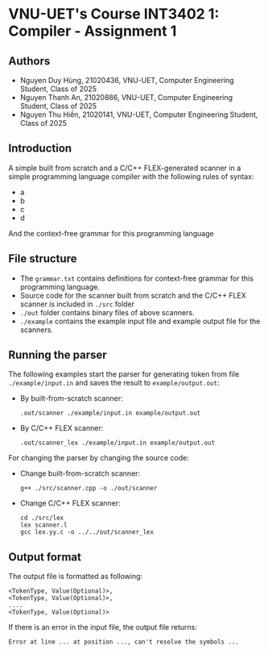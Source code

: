 # VNU-UET's Course INT3402 1: Compiler - Assignment 1

## Authors
- Nguyen Duy Hùng, 21020436, VNU-UET, Computer Engineering Student, Class of 2025 
- Nguyen Thanh An, 21020886, VNU-UET, Computer Engineering Student, Class of 2025
- Nguyen Thu Hiền, 21020141, VNU-UET, Computer Engineering Student, Class of 2025

## Introduction

A simple built from scratch and a C/C++ FLEX-generated scanner in a simple programming language compiler with the following rules of syntax:
- a
- b
- c
- d

And the context-free grammar for this programming language

## File structure
- The `grammar.txt` contains definitions for context-free grammar for this programming language.
- Source code for the scanner built from scratch and the C/C++ FLEX scanner is included in `./src` folder
- `./out` folder contains binary files of above scanners.
- `./example` contains the example input file and example output file for the scanners.

## Running the parser

The following examples start the parser for generating token from file `./example/input.in` and saves the result to `example/output.out`:

- By built-from-scratch scanner:
    ```
    .out/scanner ./example/input.in example/output.out
    ```
- By C/C++ FLEX scanner:
    ```
    .out/scanner_lex ./example/input.in example/output.out
    ```
For changing the parser by changing the source code:
- Change built-from-scratch scanner:
    ```
    g++ ./src/scanner.cpp -o ./out/scanner
    ```
- Change C/C++ FLEX scanner:
    ```
    cd ./src/lex
    lex scanner.l
    gcc lex.yy.c -o ../../out/scanner_lex
    ```

## Output format

The output file is formatted as following:
```
<TokenType, Value(Optional)>,
<TokenType, Value(Optional)>,
....
<TokenType, Value(Optional)>
```
If there is an error in the input file, the output file returns: 
```
Error at line ... at position ..., can't resolve the symbols ... 
```
